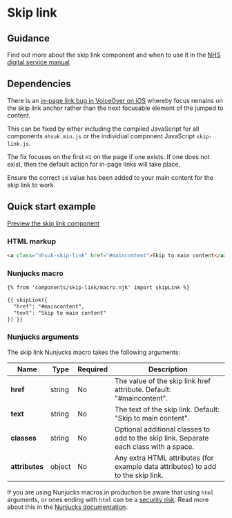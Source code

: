 # Skip link

## Guidance

Find out more about the skip link component and when to use it in the [NHS digital service manual](https://service-manual.nhs.uk/faqs/components/skip-link).

## Dependencies

There is an [in-page link bug in VoiceOver on iOS](https://bugs.webkit.org/show_bug.cgi?id=179011) whereby focus remains on the skip link anchor rather than
the next focusable element of the jumped to content.

This can be fixed by either including the compiled JavaScript for all components `nhsuk.min.js` or the individual component JavaScript `skip-link.js`.

The fix focuses on the first `H1` on the page if one exists. If one does not exist, then the default action for in-page links will take place.

Ensure the correct `id` value has been added to your main content for the skip link to work.

## Quick start example

[Preview the skip link component](https://nhsuk.github.io/nhsuk-frontend/components/skip-link/index.html)

### HTML markup

```html
<a class="nhsuk-skip-link" href="#maincontent">Skip to main content</a>
```

### Nunjucks macro

```html
{% from 'components/skip-link/macro.njk' import skipLink %}

{{ skipLink({
  "href": "#maincontent",
  "text": "Skip to main content"
}) }}
```

### Nunjucks arguments

The skip link Nunjucks macro takes the following arguments:

| Name                | Type     | Required  | Description  |
| --------------------|----------|-----------|--------------|
| **href**            | string   | No        | The value of the skip link href attribute. Default: "#maincontent". |
| **text**            | string   | No        | The text of the skip link. Default: "Skip to main content". |
| **classes**         | string   | No        | Optional additional classes to add to the skip link. Separate each class with a space. |
| **attributes**      | object   | No        | Any extra HTML attributes (for example data attributes) to add to the skip link. |

If you are using Nunjucks macros in production be aware that using `html` arguments, or ones ending with `html` can be a [security risk](https://developer.mozilla.org/en-US/docs/Glossary/Cross-site_scripting). Read more about this in the [Nunjucks documentation](https://mozilla.github.io/nunjucks/api.html#user-defined-templates-warning).
